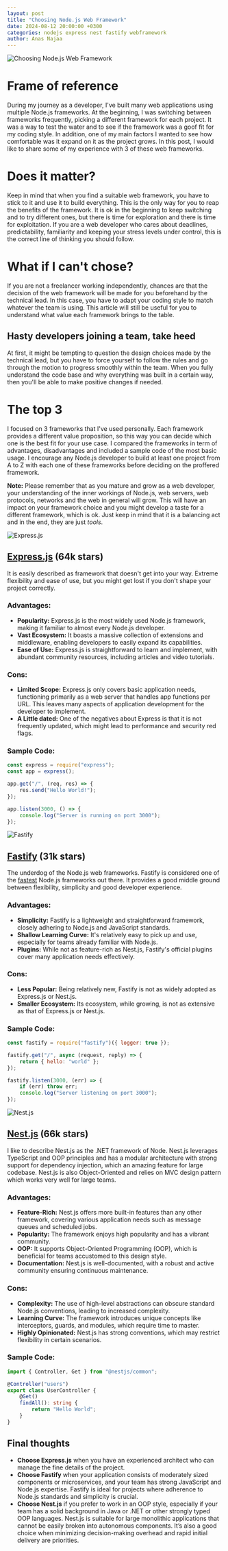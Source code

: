 ```yaml
---
layout: post
title: "Choosing Node.js Web Framework"
date: 2024-08-12 20:00:00 +0300
categories: nodejs express nest fastify webframework
author: Anas Najaa
---
```


![Choosing Node.js Web Framework]({{site.cdn_url}}/blog/2024/08/0adf9d7c-8416-4742-a57e-c3b1c038689e.png)

# Frame of reference

During my journey as a developer, I've built many web applications using multiple Node.js frameworks. At the beginning, I was switching between frameworks frequently, picking a different framework for each project. It was a way to test the water and to see if the framework  was a goof fit for my coding style. In addition, one of my main factors I wanted to see how comfortable was it expand on it as the project grows. In this post, I would like to share some of my experience with 3 of these web frameworks.

# Does it matter?

Keep in mind that when you find a suitable web framework, you have to stick to it and use it to build everything. This is the only way for you to reap the benefits of the framework. It is ok in the beginning to keep switching and to try different ones, but there is time for exploration and there is time for exploitation. If you are a web developer who cares about deadlines, predictability, familiarity and keeping your stress levels under control, this is the correct line of thinking you should follow. 

# What if I can't chose?

If you are not a freelancer working independently, chances are that the decision of the web framework will be made for you beforehand by the technical lead. In this case, you have to adapt your coding style to match whatever the team is using. This article will still be useful for you to understand what value each framework brings to the table. 

## Hasty developers joining a team, take heed
At first, it might be tempting to question the design choices made by the technical lead, but you have to force yourself to follow the rules and go through the motion to progress smoothly within the team. When you fully understand the code base and why everything was built in a certain way, then you'll be able to make positive changes if needed.

# The top 3

I focused on 3 frameworks that I've used personally. Each framework provides a different value proposition, so this way you can decide which one is the best fit for your use case. I compared the frameworks in term of advantages, disadvantages and included a sample code of the most basic usage. I encourage any Node.js developer to build at least one project from A to Z with each one of these frameworks before deciding on the proffered framework.

**Note:** Please remember that as you mature and grow as a web developer, your understanding of the inner workings of Node.js, web servers, web protocols, networks and the web in general will grow. This will have an impact on your framework choice and you might develop a taste for a different framework, which is ok. Just keep in mind that it is a balancing act and in the end, they are just _tools_.

![Express.js]({{site.cdn_url}}/blog/2024/08/17f5303e-8fac-4db3-8726-1ad4d9fe740f.png)

## **[Express.js](https://github.com/expressjs/express) (64k stars)**

It is easily described as framework that doesn't get into your way. Extreme flexibility and ease of use, but you might get lost if you don't shape your project correctly.

### **Advantages:**

-   **Popularity:** Express.js is the most widely used Node.js framework, making it familiar to almost every Node.js developer.
-   **Vast Ecosystem:** It boasts a massive collection of extensions and middleware, enabling developers to easily expand its capabilities.
-   **Ease of Use:** Express.js is straightforward to learn and implement, with abundant community resources, including articles and video tutorials.

### **Cons:**

-   **Limited Scope:** Express.js only covers basic application needs, functioning primarily as a web server that handles app functions per URL. This leaves many aspects of application development for the developer to implement.
-   **A Little dated:** One of the negatives about Express is that it is not frequently updated, which might lead to performance and security red flags.

### **Sample Code:**

```javascript
const express = require("express");
const app = express();

app.get("/", (req, res) => {
	res.send("Hello World!");
});

app.listen(3000, () => {
	console.log("Server is running on port 3000");
});
```


![Fastify]({{site.cdn_url}}/blog/2024/08/4c074df3-c352-40de-bf83-0a02757414d1.png)

## **[Fastify](https://github.com/fastify/fastify) (31k stars)**
The underdog of the Node.js web frameworks. Fastify is considered one of the [fastest](https://fastify.dev/benchmarks/) Node.js frameworks out there. It provides a good middle ground between flexibility, simplicity and good developer experience. 

### **Advantages:**

-   **Simplicity:** Fastify is a lightweight and straightforward framework, closely adhering to Node.js and JavaScript standards.
-   **Shallow Learning Curve:** It's relatively easy to pick up and use, especially for teams already familiar with Node.js.
-   **Plugins:** While not as feature-rich as Nest.js, Fastify's official plugins cover many application needs effectively.

### **Cons:**

-   **Less Popular:** Being relatively new, Fastify is not as widely adopted as Express.js or Nest.js.
-   **Smaller Ecosystem:** Its ecosystem, while growing, is not as extensive as that of Express.js or Nest.js.

### **Sample Code:**

```javascript
const fastify = require("fastify")({ logger: true });

fastify.get("/", async (request, reply) => {
	return { hello: "world" };
});

fastify.listen(3000, (err) => {
	if (err) throw err;
	console.log("Server listening on port 3000");
});
```

![Nest.js]({{site.cdn_url}}/blog/2024/08/37c914e7-5321-406c-b403-1da163c01e4c.png)

## **[Nest.js](https://github.com/nestjs/nest) (66k stars)**
I like to describe Nest.js as the .NET framework of Node. Nest.js leverages TypeScript and OOP principles and has a modular architecture with strong support for dependency injection, which an amazing feature for large codebase. Nest.js is also Object-Oriented and relies on MVC design pattern which works very well for large teams.

### **Advantages:**

-   **Feature-Rich:** Nest.js offers more built-in features than any other framework, covering various application needs such as message queues and scheduled jobs.
-   **Popularity:** The framework enjoys high popularity and has a vibrant community.
-   **OOP:** It supports Object-Oriented Programming (OOP), which is beneficial for teams accustomed to this design style.
-   **Documentation:** Nest.js is well-documented, with a robust and active community ensuring continuous maintenance.


### **Cons:**

-   **Complexity:** The use of high-level abstractions can obscure standard Node.js conventions, leading to increased complexity.
-   **Learning Curve:** The framework introduces unique concepts like interceptors, guards, and modules, which require time to master.
-   **Highly Opinionated:** Nest.js has strong conventions, which may restrict flexibility in certain scenarios.

### **Sample Code:**

```typescript
import { Controller, Get } from "@nestjs/common";

@Controller("users")
export class UserController {
	@Get()
	findAll(): string {
		return "Hello World";
	}
}
```


## **Final thoughts**

-   **Choose Express.js** when you have an experienced architect who can manage the fine details of the project. 
-   **Choose Fastify** when your application consists of moderately sized components or microservices, and your team has strong JavaScript and Node.js expertise. Fastify is ideal for projects where adherence to Node.js standards and simplicity is crucial.
-   **Choose Nest.js** if you prefer to work in an OOP style, especially if your team has a solid background in Java or .NET or other strongly typed OOP languages. Nest.js is suitable for large monolithic applications that cannot be easily broken into autonomous components. It’s also a good choice when minimizing decision-making overhead and rapid initial delivery are priorities.
